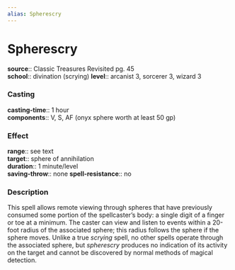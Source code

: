 ```yaml
---
alias: Spherescry
---
```


# Spherescry 

**source**:: Classic Treasures Revisited pg. 45  
**school**:: divination (scrying)
**level**:: arcanist 3, sorcerer 3, wizard 3

### Casting 

**casting-time**:: 1 hour  
**components**:: V, S, AF (onyx sphere worth at least 50 gp)

### Effect 

**range**:: see text  
**target**:: sphere of annihilation  
**duration**:: 1 minute/level  
**saving-throw**:: none
**spell-resistance**:: no

### Description 

This spell allows remote viewing through spheres that have previously consumed some portion of the spellcaster’s body: a single digit of a finger or toe at a minimum. The caster can view and listen to events within a 20-foot radius of the associated sphere; this radius follows the sphere if the sphere moves. Unlike a true *scrying* spell, no other spells operate through the associated sphere, but *spherescry* produces no indication of its activity on the target and cannot be discovered by normal methods of magical detection.

